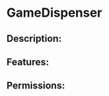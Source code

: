 GameDispenser
==========

Description:
------------
	

Features:
---------


Permissions:
------------
